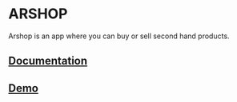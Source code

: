 # ARSHOP
Arshop is an app where you can buy or sell second hand products.

## [Documentation](doc/README.md)

## [Demo](https://arshop.surge.sh)

